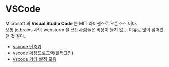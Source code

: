 # VSCode

Microsoft 의 **Visual Studio Code** 는 MIT 라이센스로 오픈소스 이다.  
보통 jetbrains 사의 webstorm 을 쓰던사람들은 비용이 들지 않는 이유로 많이 넘어왔던 것 같다.

- [vscode 단축키](./vscode-shortcut.md)
- [vscode 확장프로그램(플러그인)](./vscode-extension.md)
- [vscode 기타 설정 모음](./vscode-etc-settings.md)
